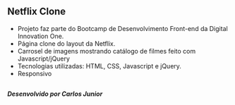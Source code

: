 ## Netflix Clone

- Projeto faz parte do Bootcamp de Desenvolvimento Front-end da Digital Innovation One.
- Página clone do layout da Netflix.
- Carrosel de imagens mostrando catálogo de filmes feito com Javascript/jQuery
- Tecnologias utilizadas: HTML, CSS, Javascript e jQuery.
- Responsivo

##

##### Desenvolvido por Carlos Junior
